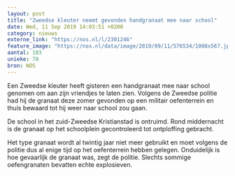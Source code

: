 ```yaml
---
layout: post
title: "Zweedse kleuter neemt gevonden handgranaat mee naar school"
date: Wed, 11 Sep 2019 14:03:51 +0200
category: nieuws
externe_link: "https://nos.nl/l/2301246"
feature_image: "https://nos.nl/data/image/2019/09/11/576534/1008x567.jpg"
aantal: 103
unieke: 78
bron: NOS
---
```


<p>Een Zweedse kleuter heeft gisteren een handgranaat mee naar school genomen om aan zijn vriendjes te laten zien. Volgens de Zweedse politie had hij de granaat deze zomer gevonden op een militair oefenterrein en thuis bewaard tot hij weer naar school zou gaan.</p>
<p>De school in het zuid-Zweedse Kristianstad is ontruimd. Rond middernacht is de granaat op het schoolplein gecontroleerd tot ontploffing gebracht.</p>
<p>Het type granaat wordt al twintig jaar niet meer gebruikt en moet volgens de politie dus al enige tijd op het oefenterrein hebben gelegen. Onduidelijk is hoe gevaarlijk de granaat was, zegt de politie. Slechts sommige oefengranaten bevatten echte explosieven.</p>
